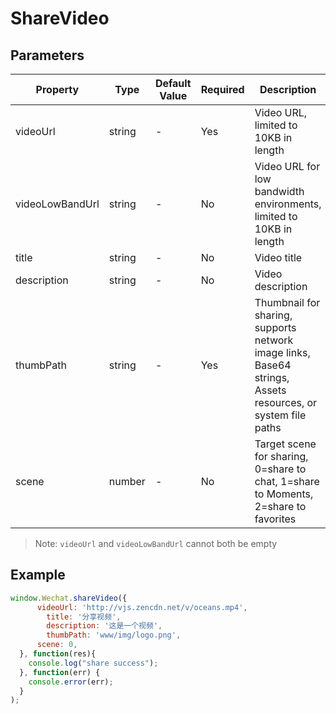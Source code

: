 # ShareVideo

## Parameters

| Property         | Type   | Default Value | Required | Description                                                   |
| ---------------- | ------ | -------------- | -------- | ------------------------------------------------------------- |
| videoUrl         | string | -              | Yes      | Video URL, limited to 10KB in length                         |
| videoLowBandUrl  | string | -              | No       | Video URL for low bandwidth environments, limited to 10KB in length |
| title            | string | -              | No       | Video title                                                   |
| description      | string | -              | No       | Video description                                             |
| thumbPath        | string | -              | Yes      | Thumbnail for sharing, supports network image links, Base64 strings, Assets resources, or system file paths |
| scene            | number | -              | No       | Target scene for sharing, 0=share to chat, 1=share to Moments, 2=share to favorites |

> Note: `videoUrl` and `videoLowBandUrl` cannot both be empty

## Example


```javascript
window.Wechat.shareVideo({
      videoUrl: 'http://vjs.zencdn.net/v/oceans.mp4',
  		title: '分享视频',
  		description: '这是一个视频',
  		thumbPath: 'www/img/logo.png',
      scene: 0, 
  }, function(res){
    console.log("share success");
  }, function(err) {
    console.error(err);
  }
);
```